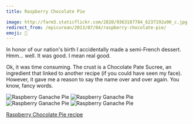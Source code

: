 ```yaml
---
title: Raspberry Chocolate Pie

image: http://farm3.staticflickr.com/2820/9363187784_6237192a90_c.jpg
redirect_from: /epicurean/2013/07/04/raspberry-chocolate-pie/
emoji: 🥧
---
```


In honor of our nation's birth I accidentally made a semi-French dessert. Hmm... well. It was good. I mean real good.

Ok, it was time consuming. The crust is a Chocolate Pate Sucree, an ingredient that linked to another recipe (if you could have seen my face). However, it gave me a reason to say the name over and over again. You know, fancy words.

<div class="photos">
<img src="http://farm4.staticflickr.com/3767/9360406879_1564d9a2b7.jpg" class="img-thirds" alt="Raspberry Ganache Pie">
<img src="http://farm8.staticflickr.com/7417/9363185332_83510a83e7.jpg" class="img-thirds" alt="Raspberry Ganache Pie">
<img src="http://farm4.staticflickr.com/3706/9360411037_abc6fa513b.jpg" class="img-thirds" alt="Raspberry Ganache Pie">
<img src="http://farm3.staticflickr.com/2820/9363187784_6237192a90_b.jpg" alt="Raspberry Ganache Pie">
</div>

[Raspberry Chocolate Pie recipe](http://www.marthastewart.com/354896/raspberry-chocolate-pie)
